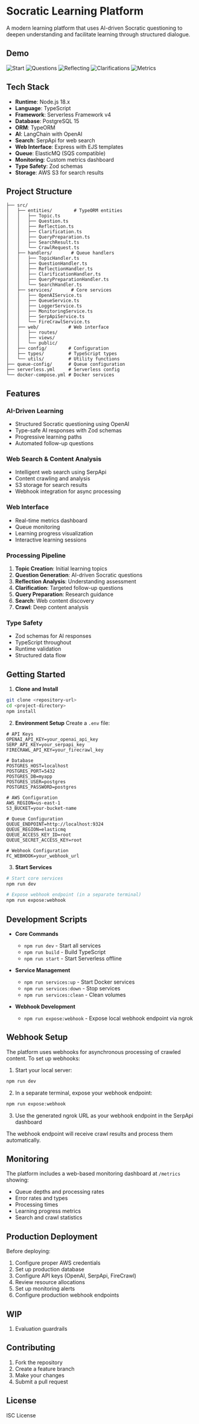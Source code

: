 # Socratic Learning Platform

A modern learning platform that uses AI-driven Socratic questioning to deepen understanding and facilitate learning through structured dialogue.

## Demo
![Start](./assets/Start.png "Start")
![Questions](./assets/Questions.png "Questions")
![Reflecting](./assets/Reflecting.png "Reflecting")
![Clarifications](./assets/Clarifications.png "Clarifications")
![Metrics](./assets/Metrics.png "Metrics")

## Tech Stack

- **Runtime**: Node.js 18.x
- **Language**: TypeScript
- **Framework**: Serverless Framework v4
- **Database**: PostgreSQL 15
- **ORM**: TypeORM
- **AI**: LangChain with OpenAI
- **Search**: SerpApi for web search
- **Web Interface**: Express with EJS templates
- **Queue**: ElasticMQ (SQS compatible)
- **Monitoring**: Custom metrics dashboard
- **Type Safety**: Zod schemas
- **Storage**: AWS S3 for search results

## Project Structure

```
├── src/
│   ├── entities/        # TypeORM entities
│   │   ├── Topic.ts
│   │   ├── Question.ts
│   │   ├── Reflection.ts
│   │   ├── Clarification.ts
│   │   ├── QueryPreparation.ts
│   │   ├── SearchResult.ts
│   │   └── CrawlRequest.ts
│   ├── handlers/       # Queue handlers
│   │   ├── TopicHandler.ts
│   │   ├── QuestionHandler.ts
│   │   ├── ReflectionHandler.ts
│   │   ├── ClarificationHandler.ts
│   │   ├── QueryPreparationHandler.ts
│   │   └── SearchHandler.ts
│   ├── services/       # Core services
│   │   ├── OpenAIService.ts
│   │   ├── QueueService.ts
│   │   ├── LoggerService.ts
│   │   ├── MonitoringService.ts
│   │   ├── SerpApiService.ts
│   │   └── FireCrawlService.ts
│   ├── web/           # Web interface
│   │   ├── routes/
│   │   ├── views/
│   │   └── public/
│   ├── config/        # Configuration
│   ├── types/         # TypeScript types
│   └── utils/         # Utility functions
├── queue-config/      # Queue configuration
├── serverless.yml     # Serverless config
└── docker-compose.yml # Docker services
```

## Features

### AI-Driven Learning
- Structured Socratic questioning using OpenAI
- Type-safe AI responses with Zod schemas
- Progressive learning paths
- Automated follow-up questions

### Web Search & Content Analysis
- Intelligent web search using SerpApi
- Content crawling and analysis
- S3 storage for search results
- Webhook integration for async processing

### Web Interface
- Real-time metrics dashboard
- Queue monitoring
- Learning progress visualization
- Interactive learning sessions

### Processing Pipeline
1. **Topic Creation**: Initial learning topics
2. **Question Generation**: AI-driven Socratic questions
3. **Reflection Analysis**: Understanding assessment
4. **Clarification**: Targeted follow-up questions
5. **Query Preparation**: Research guidance
6. **Search**: Web content discovery
7. **Crawl**: Deep content analysis

### Type Safety
- Zod schemas for AI responses
- TypeScript throughout
- Runtime validation
- Structured data flow

## Getting Started

1. **Clone and Install**
```bash
git clone <repository-url>
cd <project-directory>
npm install
```

2. **Environment Setup**
Create a `.env` file:
```env
# API Keys
OPENAI_API_KEY=your_openai_api_key
SERP_API_KEY=your_serpapi_key
FIRECRAWL_API_KEY=your_firecrawl_key

# Database
POSTGRES_HOST=localhost
POSTGRES_PORT=5432
POSTGRES_DB=myapp
POSTGRES_USER=postgres
POSTGRES_PASSWORD=postgres

# AWS Configuration
AWS_REGION=us-east-1
S3_BUCKET=your-bucket-name

# Queue Configuration
QUEUE_ENDPOINT=http://localhost:9324
QUEUE_REGION=elasticmq
QUEUE_ACCESS_KEY_ID=root
QUEUE_SECRET_ACCESS_KEY=root

# Webhook Configuration
FC_WEBHOOK=your_webhook_url
```

3. **Start Services**
```bash
# Start core services
npm run dev

# Expose webhook endpoint (in a separate terminal)
npm run expose:webhook
```

## Development Scripts

- **Core Commands**
  - `npm run dev` - Start all services
  - `npm run build` - Build TypeScript
  - `npm run start` - Start Serverless offline

- **Service Management**
  - `npm run services:up` - Start Docker services
  - `npm run services:down` - Stop services
  - `npm run services:clean` - Clean volumes

- **Webhook Development**
  - `npm run expose:webhook` - Expose local webhook endpoint via ngrok

## Webhook Setup

The platform uses webhooks for asynchronous processing of crawled content. To set up webhooks:

1. Start your local server:
```bash
npm run dev
```

2. In a separate terminal, expose your webhook endpoint:
```bash
npm run expose:webhook
```

3. Use the generated ngrok URL as your webhook endpoint in the SerpApi dashboard

The webhook endpoint will receive crawl results and process them automatically.

## Monitoring

The platform includes a web-based monitoring dashboard at `/metrics` showing:
- Queue depths and processing rates
- Error rates and types
- Processing times
- Learning progress metrics
- Search and crawl statistics

## Production Deployment

Before deploying:
1. Configure proper AWS credentials
2. Set up production database
3. Configure API keys (OpenAI, SerpApi, FireCrawl)
4. Review resource allocations
5. Set up monitoring alerts
6. Configure production webhook endpoints

## WIP
1. Evaluation guardrails

## Contributing

1. Fork the repository
2. Create a feature branch
3. Make your changes
4. Submit a pull request

## License

ISC License 